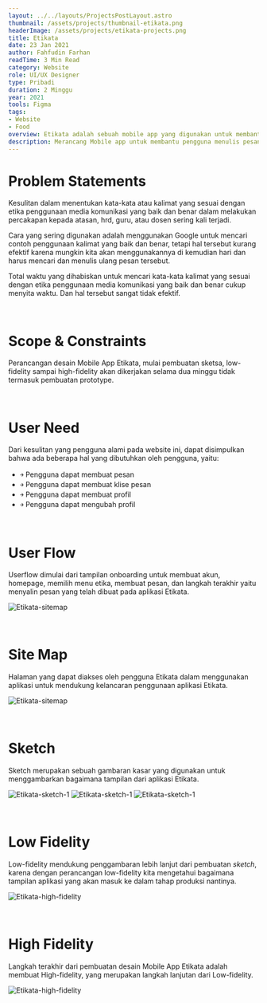 ```yaml
---
layout: ../../layouts/ProjectsPostLayout.astro
thumbnail: /assets/projects/thumbnail-etikata.png
headerImage: /assets/projects/etikata-projects.png
title: Etikata
date: 23 Jan 2021
author: Fahfudin Farhan
readTime: 3 Min Read
category: Website
role: UI/UX Designer
type: Pribadi
duration: 2 Minggu
year: 2021
tools: Figma
tags:
- Website
- Food
overview: Etikata adalah sebuah mobile app yang digunakan untuk membantu pengguna menulis pesan sesuai dengan etika dalam penggunaan media komunikasi terutama pesan singkat. Aplikasi Etikata ini dapat membuat pesan signkat kepada atasan, hrd, guru atau dosen.
description: Merancang Mobile app untuk membantu pengguna menulis pesan yang sesuai dengan etika. pengunaan media komunikasi.
---
```


# Problem Statements
Kesulitan dalam menentukan kata-kata atau kalimat yang sesuai dengan etika penggunaan media komunikasi yang baik dan benar dalam melakukan percakapan kepada atasan, hrd, guru, atau dosen sering kali terjadi. 

Cara yang sering digunakan adalah menggunakan Google untuk mencari contoh penggunaan kalimat yang baik dan benar, tetapi hal tersebut kurang efektif karena mungkin kita akan menggunakannya di kemudian hari dan harus mencari dan menulis ulang pesan tersebut.

Total waktu yang dihabiskan untuk mencari kata-kata kalimat yang sesuai dengan etika penggunaan media komunikasi yang baik dan benar cukup menyita waktu. Dan hal tersebut sangat tidak efektif.

&nbsp;

# Scope & Constraints
Perancangan desain Mobile App Etikata, mulai pembuatan sketsa, low-fidelity sampai high-fidelity akan dikerjakan selama dua minggu tidak termasuk pembuatan prototype.

&nbsp;

# User Need
Dari kesulitan yang pengguna alami pada website ini, dapat disimpulkan bahwa ada beberapa hal yang dibutuhkan oleh pengguna, yaitu:

- ￫ Pengguna dapat membuat pesan
- ￫ Pengguna dapat membuat klise pesan
- ￫ Pengguna dapat membuat profil
- ￫ Pengguna dapat mengubah profil

&nbsp;

# User Flow
Userflow dimulai dari tampilan onboarding untuk membuat akun, homepage, memilih menu etika, membuat pesan, dan langkah terakhir yaitu menyalin pesan yang telah dibuat pada aplikasi Etikata.

![Etikata-sitemap](/assets/projects/etikata-userflow.png)

&nbsp;

# Site Map
Halaman yang dapat diakses oleh pengguna Etikata dalam menggunakan aplikasi untuk mendukung kelancaran penggunaan aplikasi Etikata.

![Etikata-sitemap](/assets/projects/etikata-sitemap.png)

&nbsp;

# Sketch
Sketch merupakan sebuah gambaran kasar yang digunakan untuk menggambarkan bagaimana tampilan dari aplikasi Etikata. 

![Etikata-sketch-1](/assets/projects/etikata-sketch-1.png)
![Etikata-sketch-1](/assets/projects/etikata-sketch-2.png)
![Etikata-sketch-1](/assets/projects/etikata-sketch-3.png)

&nbsp;

# Low Fidelity
Low-fidelity mendukung penggambaran lebih lanjut dari pembuatan *sketch*, karena dengan perancangan low-fidelity kita mengetahui bagaimana tampilan aplikasi yang akan masuk ke dalam tahap produksi nantinya.

![Etikata-high-fidelity](/assets/projects/etikata-low-fidelity.png)


&nbsp;

# High Fidelity
Langkah terakhir dari pembuatan desain Mobile App Etikata adalah membuat High-fidelity, yang merupakan langkah lanjutan dari Low-fidelity.


![Etikata-high-fidelity](/assets/projects/etikata-high-fidelity.png)


&nbsp;

